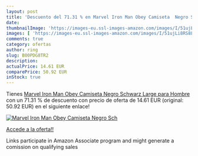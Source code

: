 ```yaml
---
layout: post
title: 'Descuento del 71.31 % en Marvel Iron Man Obey Camiseta  Negro Sch'
date: 
thumbnailImage: 'https://images-eu.ssl-images-amazon.com/images/I/51ujLi8RS8L._SL200_.jpg'
images: [ 'https://images-eu.ssl-images-amazon.com/images/I/51ujLi8RS8L._SL200_.jpg' ]
comments: true
category: ofertas
author: ring
slug: B00PDG8TR2
description:
actualPrice: 14.61 EUR
comparePrice: 50.92 EUR
inStock: true
---
```


Tienes [Marvel Iron Man Obey Camiseta  Negro Schwarz  Large para Hombre](https://www.amazon.es/dp/B00PDG8TR2/?tag=tolees-21) con un 71.31 % de descuento con precio de oferta de 14.61 EUR (original: 50.92 EUR) en el siguiente enlace!

[![Marvel Iron Man Obey Camiseta  Negro Sch](https://images-eu.ssl-images-amazon.com/images/I/51ujLi8RS8L._SL200_.jpg)](https://www.amazon.es/dp/B00PDG8TR2/?tag=tolees-21)

[Accede a la oferta!!](https://www.amazon.es/dp/B00PDG8TR2/?tag=tolees-21)

Links participate in Amazon Associate program and might generate a comission on qualifying sales


